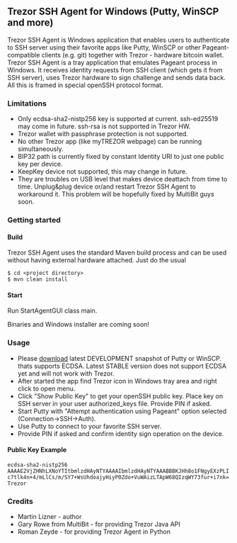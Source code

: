 ## Trezor SSH Agent for Windows (Putty, WinSCP and more) 
Trezor SSH Agent is Windows application that enables users to authenticate to SSH server using their favorite apps like Putty, WinSCP or other Pageant-compatible clients (e.g. git) together with Trezor - hardware bitcoin wallet.
Trezor SSH Agent is a tray application that emulates Pageant process in Windows. It receives identity requests from SSH client (which gets it from SSH server), uses Trezor hardware to sign challenge and sends data back. All this is framed in special openSSH protocol format.

### Limitations
* Only ecdsa-sha2-nistp256 key is supported at current. ssh-ed25519 may come in future. ssh-rsa is not supported in Trezor HW.
* Trezor wallet with passphrase protection is not supported.
* No other Trezor app (like myTREZOR webpage) can be running simultaneously.
* BIP32 path is currently fixed by constant Identity URI to just one public key per device.
* KeepKey device not supported, this may change in future.
* They are troubles on USB level that makes device deattach from time to time. Unplug&plug device or/and restart Trezor SSH Agent to workaround it. This problem will be hopefully fixed by MultiBit guys soon.

### Getting started

#### Build
Trezor SSH Agent uses the standard Maven build process and can be used without having external hardware attached. Just do the usual

```
$ cd <project directory>
$ mvn clean install
```

#### Start
Run StartAgentGUI class main.

Binaries and Windows installer are coming soon!

### Usage
* Please  [download](http://www.chiark.greenend.org.uk/~sgtatham/putty/download.html) latest DEVELOPMENT snapshot of Putty or WinSCP. thats supports ECDSA. Latest STABLE version does not support ECDSA yet and will not work with Trezor.
* After started the app find Trezor icon in Windows tray area and right click to open menu.
* Click "Show Public Key" to get your openSSH public key. Place key on SSH server in your user authorized_keys file. Provide PIN if asked.
* Start Putty with "Attempt authentication using Pageant" option selected (Connection->SSH->Auth).
* Use Putty to connect to your favorite SSH server.
* Provide PIN if asked and confirm identity sign operation on the device.

#### Public Key Example
`ecdsa-sha2-nistp256 AAAAE2VjZHNhLXNoYTItbmlzdHAyNTYAAAAIbmlzdHAyNTYAAABBBKJHh8o1FNgyEXzPLIc7tlk4n+4/mLlCs/m/SY7+WsUhdoajyHiyP0Zdo+VuWAizLTApW68QIzqWY73fur+i7nk= Trezor`

### Credits
* Martin Lizner - author
* Gary Rowe from MultiBit - for providing Trezor Java API
* Roman Zeyde - for providing Trezor Agent in Python